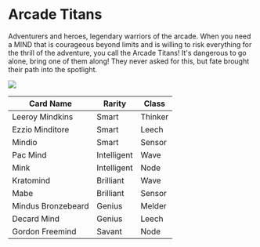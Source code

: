 # Arcade Titans

Adventurers and heroes, legendary warriors of the arcade. When you need a MIND that is courageous beyond limits and is willing to risk everything for the thrill of the adventure, you call the Arcade Titans! It's dangerous to go alone, bring one of them along! They never asked for this, but fate brought their path into the spotlight.

![](../../../../../.gitbook/assets/Warriortopia\_0010\_ArcadeTitans.png)



| Card Name          | Rarity      | Class   |
| ------------------ | ----------- | ------- |
| Leeroy Mindkins    | Smart       | Thinker |
| Ezzio Minditore    | Smart       | Leech   |
| Mindio             | Smart       | Sensor  |
| Pac Mind           | Intelligent | Wave    |
| Mink               | Intelligent | Node    |
| Kratomind          | Brilliant   | Wave    |
| Mabe               | Brilliant   | Sensor  |
| Mindus Bronzebeard | Genius      | Melder  |
| Decard Mind        | Genius      | Leech   |
| Gordon Freemind    | Savant      | Node    |

